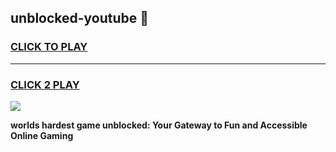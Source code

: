 
## unblocked-youtube 👋
<h3>
<a href="https://premium.freeplayer.one?title=unblocked-youtube&ref=14F">CLICK TO PLAY</a></h3>
<hr>

<h3>
<a href="https://premium.freeplayer.one?title=unblocked-youtube&ref=14F">CLICK 2 PLAY</a>
  
</h3>

<a href="https://premium.freeplayer.one?title=unblocked-youtube&ref=12F/"><img src="https://clearcache.store/games.png"></a>


**worlds hardest game unblocked: Your Gateway to Fun and Accessible Online Gaming**
